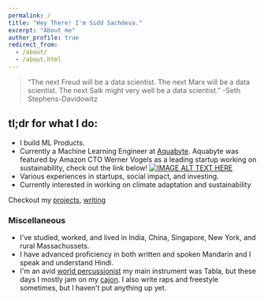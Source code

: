```yaml
---
permalink: /
title: "Hey There! I'm Sidd Sachdeva."
excerpt: "About me"
author_profile: true
redirect_from: 
  - /about/
  - /about.html
---
```


> “The next Freud will be a data scientist. The next Marx will be a data scientist. The next Salk might very well be a data scientist.” -Seth Stephens-Davidowitz

## tl;dr for what I do:

* I build ML Products.
* Currently a Machine Learning Engineer at [Aquabyte](https://www.aquabyte.no/index.html). Aquabyte was featured by Amazon CTO Werner Vogels as a leading startup working on sustainability, check out the link below!
[![IMAGE ALT TEXT HERE](https://img.youtube.com/vi/YZ_qJ5JFD3I/0.jpg)](https://www.youtube.com/watch?v=YZ_qJ5JFD3I)
* Various experiences in startups, social impact, and investing.
* Currently interested in working on climate adaptation and sustainability

Checkout my [projects](https://siddsach.github.io/portfolio/), [writing](https://siddsach.github.io/year-archive/)

### Miscellaneous
* I've studied, worked, and lived in India, China, Singapore, New York, and rural Massachussets. 
* I have advanced proficiency in both written and spoken Mandarin and I speak and understand Hindi. 
* I'm an avid [world percussionist](https://youtu.be/qy-hhns3zlY?t=2919) my main instrument was Tabla, but these days I mostly jam on my [cajon](https://www.instagram.com/p/BKGypxdB_be/?taken-by=sid2968). I also write raps and freestyle sometimes, but I haven't put anything up yet.
